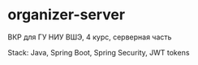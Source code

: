# organizer-server
ВКР для ГУ НИУ ВШЭ, 4 курс, серверная часть

Stack: Java, Spring Boot, Spring Security, JWT tokens
